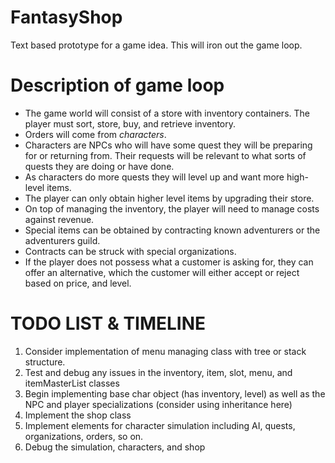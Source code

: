 # FantasyShop

Text based prototype for a game idea. This will iron out the game loop.

# Description of game loop

 * The game world will consist of a store with inventory containers. The player must sort, store, buy, and retrieve inventory. 
 * Orders will come from *characters*. 
 * Characters are NPCs who will have some quest they will be preparing for or returning from. Their requests will be relevant to what sorts of quests they are doing or have done. 
 * As characters do more quests they will level up and want more high-level items. 
 * The player can only obtain higher level items by upgrading their store. 
 * On top of managing the inventory, the player will need to manage costs against revenue. 
 * Special items can be obtained by contracting known adventurers or the adventurers guild. 
 * Contracts can be struck with special organizations. 
 * If the player does not possess what a customer is asking for, they can offer an alternative, which the customer will either accept or reject based on price, and level. 

# TODO LIST & TIMELINE

1. Consider implementation of menu managing class with tree or stack structure. 
2. Test and debug any issues in the inventory, item, slot, menu, and itemMasterList classes
3. Begin implementing base char object (has inventory, level) as well as the NPC and player specializations (consider using inheritance here)
4. Implement the shop class 
5. Implement elements for character simulation including AI, quests, organizations, orders, so on. 
6. Debug the simulation, characters, and shop